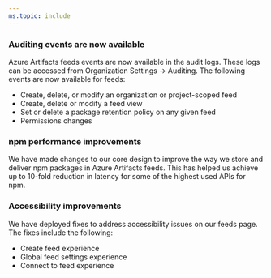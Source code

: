 ```yaml
---
ms.topic: include
---
```

### Auditing events are now available

Azure Artifacts feeds events are now available in the audit
logs. These logs can be accessed from Organization Settings -&gt; Auditing.
The following events are now available for feeds:

- Create, delete, or modify an organization or
project-scoped feed
- Create, delete or modify a feed view
- Set or delete a package retention policy on any
given feed
- Permissions changes

    
### npm performance improvements

We have made changes to our core design to improve the way we store and deliver npm packages in Azure Artifacts feeds. This has helped us achieve up to 10-fold reduction in latency for some of the highest used APIs for npm.

    
### Accessibility improvements

We have deployed fixes to address accessibility issues
on our feeds page. The fixes include the following: 

- Create feed experience
- Global feed settings experience
- Connect to feed experience
    